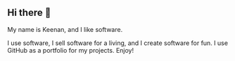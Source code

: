 ## Hi there 👋

My name is Keenan, and I like software. 

I use software, I sell software for a living, and I create software for fun. I use GitHub as a portfolio for my projects. Enjoy!

<!--
**keenanbruni/keenanbruni** is a ✨ _special_ ✨ repository because its `README.md` (this file) appears on your GitHub profile.

Here are some ideas to get you started:

- 🔭 I’m currently working on ...
- 🌱 I’m currently learning ...
- 👯 I’m looking to collaborate on ...
- 🤔 I’m looking for help with ...
- 💬 Ask me about ...
- 📫 How to reach me: ...
- 😄 Pronouns: ...
- ⚡ Fun fact: ...
-->

